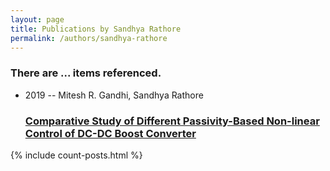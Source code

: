 ```yaml
---
layout: page
title: Publications by Sandhya Rathore
permalink: /authors/sandhya-rathore
---
```


<h3 id="number-posts">There are ... items referenced.</h3>
<ul class="post-list">
<li><span class='post-meta'>2019 -- Mitesh R. Gandhi, Sandhya Rathore</span><h3><a class='post-link' href="{{ site.baseurl }}/comparative-study-of-different-passivity-based-non-linear-control-of-dc-dc-boost-converter">Comparative Study of Different Passivity-Based Non-linear Control of DC-DC Boost Converter</a></h3></li>

</ul>
{% include count-posts.html %}
